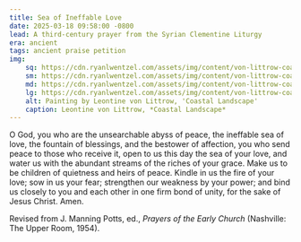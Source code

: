```yaml
---
title: Sea of Ineffable Love
date: 2025-03-18 09:58:00 -0800
lead: A third-century prayer from the Syrian Clementine Liturgy
era: ancient
tags: ancient praise petition
img:
    sq: https://cdn.ryanlwentzel.com/assets/img/content/von-littrow-coastal-landscape-sq.webp
    sm: https://cdn.ryanlwentzel.com/assets/img/content/von-littrow-coastal-landscape-sm.webp
    md: https://cdn.ryanlwentzel.com/assets/img/content/von-littrow-coastal-landscape-md.webp
    lg: https://cdn.ryanlwentzel.com/assets/img/content/von-littrow-coastal-landscape-lg.webp
    alt: Painting by Leontine von Littrow, 'Coastal Landscape'
    caption: Leontine von Littrow, *Coastal Landscape*
---
```


O God, you who are the unsearchable abyss of peace, the ineffable sea of love, the fountain of blessings, and the bestower of affection, you who send peace to those who receive it, open to us this day the sea of your love, and water us with the abundant streams of the riches of your grace. Make us to be children of quietness and heirs of peace. Kindle in us the fire of your love; sow in us your fear; strengthen our weakness by your power; and bind us closely to you and each other in one firm bond of unity, for the sake of Jesus Christ. Amen.

Revised from J. Manning Potts, ed., *Prayers of the Early Church* (Nashville: The Upper Room, 1954).